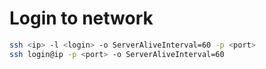 # Login to network

```bash
ssh <ip> -l <login> -o ServerAliveInterval=60 -p <port>
ssh login@ip -p <port> -o ServerAliveInterval=60
```